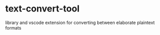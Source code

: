 # text-convert-tool
library and vscode extension for converting between elaborate plaintext formats
